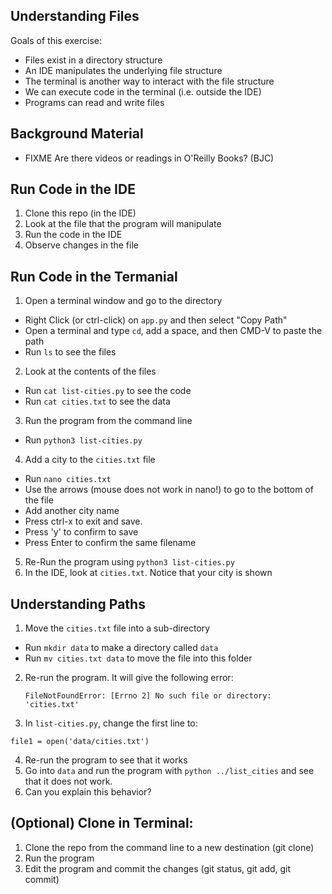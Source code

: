 
## Understanding Files

Goals of this exercise:

* Files exist in a directory structure
* An IDE manipulates the underlying file structure
* The terminal is another way to interact with the file structure
* We can execute code in the terminal (i.e. outside the IDE)
* Programs can read and write files

## Background Material

* FIXME Are there videos or readings in O'Reilly Books? (BJC)


## Run Code in the IDE

1. Clone this repo (in the IDE)
2. Look at the file that the program will manipulate
3. Run the code in the IDE
4. Observe changes in the file

## Run Code in the Termanial

1. Open a terminal window and go to the directory 
  * Right Click (or ctrl-click) on `app.py` and then select "Copy Path"
  * Open a terminal and type `cd`, add a space, and then CMD-V to paste the path
  * Run `ls` to see the files
2. Look at the contents of the files
  * Run `cat list-cities.py` to see the code
  * Run `cat cities.txt` to see the data
3. Run the program from the command line
  * Run `python3 list-cities.py` 
4. Add a city to the `cities.txt` file
  * Run `nano cities.txt`
  * Use the arrows (mouse does not work in nano!) to go to the bottom of the file
  * Add another city name
  * Press ctrl-x to exit and save.
  * Press 'y' to confirm to save
  * Press Enter to confirm the same filename
5. Re-Run the program using `python3 list-cities.py`
6. In the IDE, look at `cities.txt`.  Notice that your city is shown

## Understanding Paths

1. Move the `cities.txt` file into a sub-directory
  * Run `mkdir data` to make a directory called `data`
  * Run `mv cities.txt data` to move the file into this folder
2. Re-run the program.  It will give the following error:

   ```
   FileNotFoundError: [Errno 2] No such file or directory: 'cities.txt'
   ```
3. In `list-cities.py`, change the first line to:

  ```
  file1 = open('data/cities.txt')
  ```

4. Re-run the program to see that it works
5. Go into `data` and run the program with `python ../list_cities` and see that it does not work.
6. Can you explain this behavior?

## (Optional) Clone in Terminal:

1. Clone the repo from the command line to a new destination (git clone)
2. Run the program
3. Edit the program and commit the changes (git status, git add, git 
commit)

